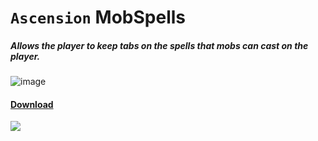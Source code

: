 # `Ascension` MobSpells
##### Allows the player to keep tabs on the spells that mobs can cast on the player.

![image](https://github.com/mattibalize-lab/MobSpells/assets/38044816/629db74e-93bc-4f79-809d-e70c7070992e)


#### [Download](https://github.com/mattibalize-lab/MobSpells/releases/download/latest/MobSpells.zip)
[<img src="https://img.shields.io/github/downloads/mattibalize-lab/MobSpells/total">](https://github.com/mattibalize-lab/MobSpells/releases/)
